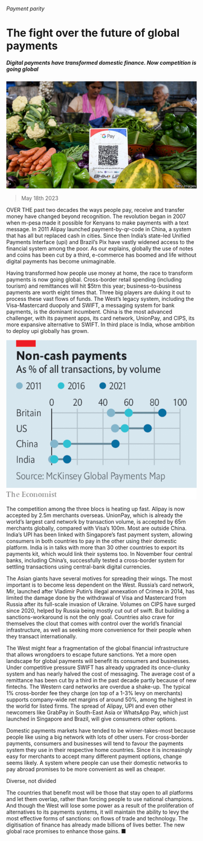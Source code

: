###### Payment parity

# The fight over the future of global payments 

##### Digital payments have transformed domestic finance. Now competition is going global 

![image](images/20230520_LDP504.jpg) 

> May 18th 2023 

OVER THE past two decades the ways people pay, receive and transfer money have changed beyond recognition. The revolution began in 2007 when m-pesa made it possible for Kenyans to make payments with a text message. In 2011 Alipay launched payment-by-qr-code in China, a system that has all but replaced cash in cities. Since then India’s state-led Unified Payments Interface (upi) and Brazil’s Pix have vastly widened access to the financial system among the poor. As our  explains, globally the use of notes and coins has been cut by a third, e-commerce has boomed and life without digital payments has become unimaginable.

Having transformed how people use money at home, the race to transform payments is now going global. Cross-border retail spending (including tourism) and remittances will hit $5trn this year; business-to-business payments are worth eight times that. Three big players are duking it out to process these vast flows of funds. The West’s legacy system, including the Visa-Mastercard duopoly and SWIFT, a messaging system for bank payments, is the dominant incumbent. China is the most advanced challenger, with its payment apps, its card network, UnionPay, and CIPS, its more expansive alternative to SWIFT. In third place is India, whose ambition to deploy upi globally has grown.

![image](images/20230520_LDC217.png) 


The competition among the three blocs is heating up fast. Alipay is now accepted by 2.5m merchants overseas. UnionPay, which is already the world’s largest card network by transaction volume, is accepted by 65m merchants globally, compared with Visa’s 100m. Most are outside China. India’s UPI has been linked with Singapore’s fast payment system, allowing consumers in both countries to pay in the other using their domestic platform. India is in talks with more than 30 other countries to export its payments kit, which would link their systems too. In November four central banks, including China’s, successfully tested a cross-border system for settling transactions using central-bank digital currencies.

The Asian giants have several motives for spreading their wings. The most important is to become less dependent on the West. Russia’s card network, Mir, launched after Vladimir Putin’s illegal annexation of Crimea in 2014, has limited the damage done by the withdrawal of Visa and Mastercard from Russia after its full-scale invasion of Ukraine. Volumes on CIPS have surged since 2020, helped by Russia being mostly cut out of swift. But building a sanctions-workaround is not the only goal. Countries also crave for themselves the clout that comes with control over the world’s financial infrastructure, as well as seeking more convenience for their people when they transact internationally.


The West might fear a fragmentation of the global financial infrastructure that allows wrongdoers to escape future sanctions. Yet a more open landscape for global payments will benefit its consumers and businesses. Under competitive pressure SWIFT has already upgraded its once-clunky system and has nearly halved the cost of messaging. The average cost of a remittance has been cut by a third in the past decade partly because of new fintechs. The Western card networks are overdue a shake-up. The typical 1% cross-border fee they charge (on top of a 1-3% levy on merchants) supports company-wide net margins of around 50%, among the highest in the world for listed firms. The spread of Alipay, UPI and even other newcomers like GrabPay in South-East Asia or WhatsApp Pay, which just launched in Singapore and Brazil, will give consumers other options.

Domestic payments markets have tended to be winner-takes-most because people like using a big network with lots of other users. For cross-border payments, consumers and businesses will tend to favour the payments system they use in their respective home countries. Since it is increasingly easy for merchants to accept many different payment options, change seems likely. A system where people can use their domestic networks to pay abroad promises to be more convenient as well as cheaper.

Diverse, not divided

The countries that benefit most will be those that stay open to all platforms and let them overlap, rather than forcing people to use national champions. And though the West will lose some power as a result of the proliferation of alternatives to its payments systems, it will maintain the ability to levy the most effective forms of sanctions: on flows of trade and technology. The digitisation of finance has already made billions of lives better. The new global race promises to enhance those gains. ■

